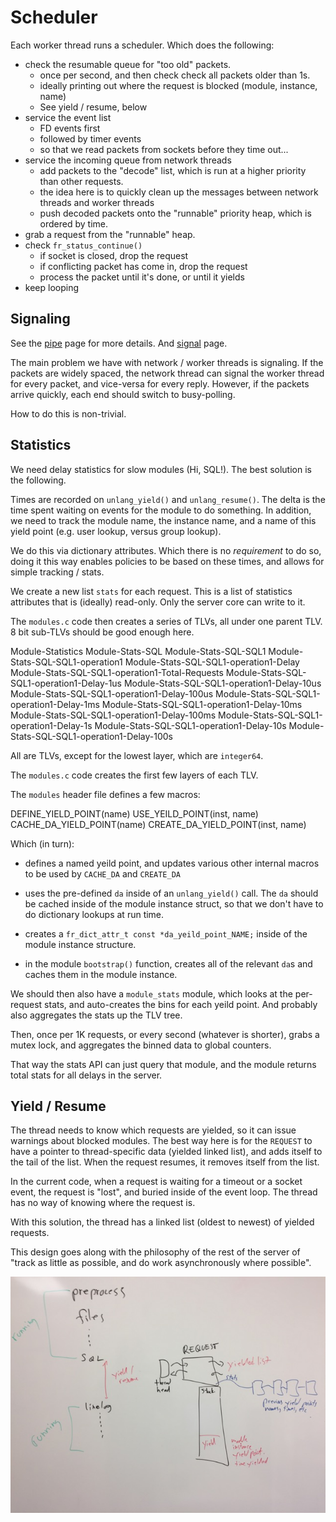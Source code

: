 # Scheduler

Each worker thread runs a scheduler.  Which does the following:

* check the resumable queue for "too old" packets.
  * once per second, and then check check all packets older than 1s.
  * ideally printing out where the request is blocked (module, instance, name)
  * See yield / resume, below
* service the event list
  * FD events first
  * followed by timer events
  * so that we read packets from sockets before they time out...
* service the incoming queue from network threads
  * add packets to the "decode" list, which is run at a higher priority than other requests.
  * the idea here is to quickly clean up the messages between network threads and worker threads
  * push decoded packets onto the "runnable" priority heap, which is ordered by time.
* grab a request from the "runnable" heap.
* check `fr_status_continue()`
  * if socket is closed, drop the request
  * if conflicting packet has come in, drop the request
  * process the packet until it's done, or until it yields
* keep looping

## Signaling

See the [pipe](pipe) page for more details. And [signal](signal) page.

The main problem we have with network / worker threads is signaling.
If the packets are widely spaced, the network thread can signal the
worker thread for every packet, and vice-versa for every reply.
However, if the packets arrive quickly, each end should switch to
busy-polling.

How to do this is non-trivial.

## Statistics

We need delay statistics for slow modules (Hi, SQL!).  The best
solution is the following.

Times are recorded on `unlang_yield()` and `unlang_resume()`.  The
delta is the time spent waiting on events for the module to do
something.  In addition, we need to track the module name, the
instance name, and a name of this yield point (e.g. user lookup,
versus group lookup).

We do this via dictionary attributes.  Which there is no *requirement*
to do so, doing it this way enables policies to be based on these
times, and allows for simple tracking / stats.

We create a new list `stats` for each request.  This is a list of
statistics attributes that is (ideally) read-only.  Only the server
core can write to it.

The `modules.c` code then creates a series of TLVs, all under one
parent TLV.  8 bit sub-TLVs should be good enough here.

  Module-Statistics
    Module-Stats-SQL
      Module-Stats-SQL-SQL1
        Module-Stats-SQL-SQL1-operation1
          Module-Stats-SQL-SQL1-operation1-Delay
          Module-Stats-SQL-SQL1-operation1-Total-Requests
          Module-Stats-SQL-SQL1-operation1-Delay-1us
          Module-Stats-SQL-SQL1-operation1-Delay-10us
          Module-Stats-SQL-SQL1-operation1-Delay-100us
          Module-Stats-SQL-SQL1-operation1-Delay-1ms
          Module-Stats-SQL-SQL1-operation1-Delay-10ms
          Module-Stats-SQL-SQL1-operation1-Delay-100ms
          Module-Stats-SQL-SQL1-operation1-Delay-1s
          Module-Stats-SQL-SQL1-operation1-Delay-10s
          Module-Stats-SQL-SQL1-operation1-Delay-100s

All are TLVs, except for the lowest layer, which are `integer64`.

The `modules.c` code creates the first few layers of each TLV.

The `modules` header file defines a few macros:

  DEFINE_YIELD_POINT(name)
  USE_YEILD_POINT(inst, name)
  CACHE_DA_YIELD_POINT(name)
  CREATE_DA_YIELD_POINT(inst, name)

Which (in turn):

* defines a named yeild point, and updates various other internal macros to be used by `CACHE_DA` and `CREATE_DA`

* uses the pre-defined `da` inside of an `unlang_yield()` call.  The
  `da` should be cached inside of the module instance struct, so that
  we don't have to do dictionary lookups at run time.

* creates a `fr_dict_attr_t const *da_yeild_point_NAME;` inside of the module instance structure.

* in the module `bootstrap()` function, creates all of the relevant
  `da`s and caches them in the module instance.

We should then also have a `module_stats` module, which looks at the
per-request stats, and auto-creates the bins for each yeild point.
And probably also aggregates the stats up the TLV tree.

Then, once per 1K requests, or every second (whatever is shorter),
grabs a mutex lock, and aggregates the binned data to global counters.

That way the stats API can just query that module, and the module
returns total stats for all delays in the server.

## Yield / Resume

The thread needs to know which requests are yielded, so it can issue
warnings about blocked modules.  The best way here is for the
`REQUEST` to have a pointer to thread-specific data (yielded linked
list), and adds itself to the tail of the list.  When the request
resumes, it removes itself from the list.

In the current code, when a request is waiting for a timeout or a
socket event, the request is "lost", and buried inside of the event
loop.  The thread has no way of knowing where the request is.

With this solution, the thread has a linked list (oldest to newest) of
yielded requests.

This design goes along with the philosophy of the rest of the server
of "track as little as possible, and do work asynchronously where
possible".

![Diagram of yield / resume timing](yield_resume_timing.jpg)
